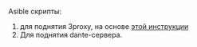 Asible скрипты:
1) для поднятия 3proxy, на основе [этой инструкции](https://community.vscale.io/hc/ru/community/posts/115001609005-%D0%A3%D1%81%D1%82%D0%B0%D0%BD%D0%BE%D0%B2%D0%BA%D0%B0-%D0%B8-%D0%BD%D0%B0%D1%81%D1%82%D1%80%D0%BE%D0%B9%D0%BA%D0%B0-%D0%BF%D1%80%D0%BE%D0%BA%D1%81%D0%B8-%D1%81%D0%B5%D1%80%D0%B2%D0%B5%D1%80%D0%B0-3proxy-%D0%BD%D0%B0-Debian-Ubuntu?page=1#community_comment_115000995565)
2) Для поднятия dante-сервера.
